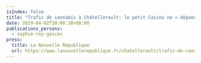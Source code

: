 ```yaml
---
isIndex: false
title: "Trafic de cannabis à Châtellerault: le petit Casino ne « dépannait » pas que de l’épicerie"
date: 2019-04-02T10:08:38+00:00
publications_persons:
  - sophie-rey-gascon
press:
  title: La Nouvelle République
  url: https://www.lanouvellerepublique.fr/chatellerault/trafic-de-cannabis-a-chatellerault-le-petit-casino-ne-depannait-pas-que-de-l-epicerie
---
```

